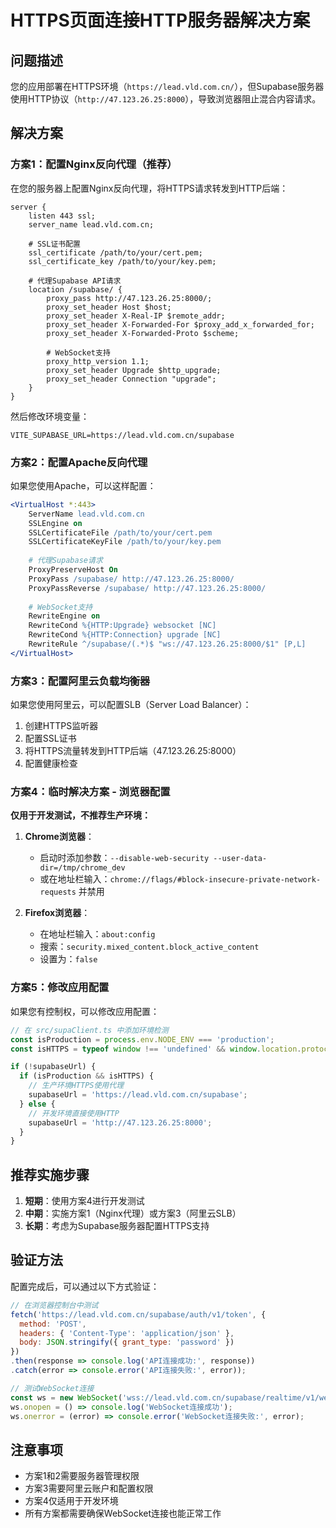 # HTTPS页面连接HTTP服务器解决方案

## 问题描述

您的应用部署在HTTPS环境（`https://lead.vld.com.cn/`），但Supabase服务器使用HTTP协议（`http://47.123.26.25:8000`），导致浏览器阻止混合内容请求。

## 解决方案

### 方案1：配置Nginx反向代理（推荐）

在您的服务器上配置Nginx反向代理，将HTTPS请求转发到HTTP后端：

```nginx
server {
    listen 443 ssl;
    server_name lead.vld.com.cn;
    
    # SSL证书配置
    ssl_certificate /path/to/your/cert.pem;
    ssl_certificate_key /path/to/your/key.pem;
    
    # 代理Supabase API请求
    location /supabase/ {
        proxy_pass http://47.123.26.25:8000/;
        proxy_set_header Host $host;
        proxy_set_header X-Real-IP $remote_addr;
        proxy_set_header X-Forwarded-For $proxy_add_x_forwarded_for;
        proxy_set_header X-Forwarded-Proto $scheme;
        
        # WebSocket支持
        proxy_http_version 1.1;
        proxy_set_header Upgrade $http_upgrade;
        proxy_set_header Connection "upgrade";
    }
}
```

然后修改环境变量：
```env
VITE_SUPABASE_URL=https://lead.vld.com.cn/supabase
```

### 方案2：配置Apache反向代理

如果您使用Apache，可以这样配置：

```apache
<VirtualHost *:443>
    ServerName lead.vld.com.cn
    SSLEngine on
    SSLCertificateFile /path/to/your/cert.pem
    SSLCertificateKeyFile /path/to/your/key.pem
    
    # 代理Supabase请求
    ProxyPreserveHost On
    ProxyPass /supabase/ http://47.123.26.25:8000/
    ProxyPassReverse /supabase/ http://47.123.26.25:8000/
    
    # WebSocket支持
    RewriteEngine on
    RewriteCond %{HTTP:Upgrade} websocket [NC]
    RewriteCond %{HTTP:Connection} upgrade [NC]
    RewriteRule ^/supabase/(.*)$ "ws://47.123.26.25:8000/$1" [P,L]
</VirtualHost>
```

### 方案3：配置阿里云负载均衡器

如果您使用阿里云，可以配置SLB（Server Load Balancer）：

1. 创建HTTPS监听器
2. 配置SSL证书
3. 将HTTPS流量转发到HTTP后端（47.123.26.25:8000）
4. 配置健康检查

### 方案4：临时解决方案 - 浏览器配置

**仅用于开发测试，不推荐生产环境：**

1. **Chrome浏览器**：
   - 启动时添加参数：`--disable-web-security --user-data-dir=/tmp/chrome_dev`
   - 或在地址栏输入：`chrome://flags/#block-insecure-private-network-requests` 并禁用

2. **Firefox浏览器**：
   - 在地址栏输入：`about:config`
   - 搜索：`security.mixed_content.block_active_content`
   - 设置为：`false`

### 方案5：修改应用配置

如果您有控制权，可以修改应用配置：

```typescript
// 在 src/supaClient.ts 中添加环境检测
const isProduction = process.env.NODE_ENV === 'production';
const isHTTPS = typeof window !== 'undefined' && window.location.protocol === 'https:';

if (!supabaseUrl) {
  if (isProduction && isHTTPS) {
    // 生产环境HTTPS使用代理
    supabaseUrl = 'https://lead.vld.com.cn/supabase';
  } else {
    // 开发环境直接使用HTTP
    supabaseUrl = 'http://47.123.26.25:8000';
  }
}
```

## 推荐实施步骤

1. **短期**：使用方案4进行开发测试
2. **中期**：实施方案1（Nginx代理）或方案3（阿里云SLB）
3. **长期**：考虑为Supabase服务器配置HTTPS支持

## 验证方法

配置完成后，可以通过以下方式验证：

```javascript
// 在浏览器控制台中测试
fetch('https://lead.vld.com.cn/supabase/auth/v1/token', {
  method: 'POST',
  headers: { 'Content-Type': 'application/json' },
  body: JSON.stringify({ grant_type: 'password' })
})
.then(response => console.log('API连接成功:', response))
.catch(error => console.error('API连接失败:', error));

// 测试WebSocket连接
const ws = new WebSocket('wss://lead.vld.com.cn/supabase/realtime/v1/websocket');
ws.onopen = () => console.log('WebSocket连接成功');
ws.onerror = (error) => console.error('WebSocket连接失败:', error);
```

## 注意事项

- 方案1和2需要服务器管理权限
- 方案3需要阿里云账户和配置权限
- 方案4仅适用于开发环境
- 所有方案都需要确保WebSocket连接也能正常工作
